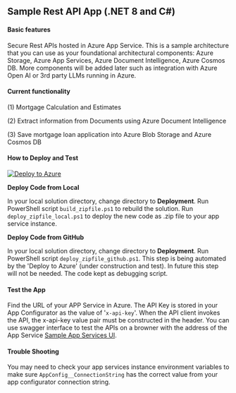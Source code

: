 

## Sample Rest API App (.NET 8 and C#)

#### Basic features 

Secure Rest APIs hosted in Azure App Service. This is a sample architecture that you can use as your foundational architectural components: Azure Storage, Azure App Services, Azure Document Intelligence, Azure Cosmos DB. More components will be added later such as integration with Azure Open AI or 3rd party LLMs running in Azure. 

#### Current functionality 

(1) Mortgage Calculation and Estimates

(2) Extract information from Documents using Azure Document Intelligence 

(3) Save mortgage loan application into Azure Blob Storage and Azure Cosmos DB

#### How to Deploy and Test 

[![Deploy to Azure](https://aka.ms/deploytoazurebutton)](https://portal.azure.com/#create/Microsoft.Template/uri/https%3A%2F%2Fraw.githubusercontent.com%2Fgailzmicrosoft%2FSampleSecureApiApp%2Fmain%2FDeployment%2Fmain.json)

**Deploy Code from Local**

In your local solution directory, change directory to **Deployment**. Run PowerShell script `build_zipfile.ps1` to rebuild the solution. Run `deploy_zipfile_local.ps1`  to deploy the new code as .zip file to your app service instance. 

**Deploy Code from GitHub**

In your local solution directory, change directory to **Deployment**. Run PowerShell script `deploy_zipfile_github.ps1`. This step is being automated by the 'Deploy to Azure' (under construction and test). In future this step will not be needed. The code kept as debugging script. 

#### **Test the App**

Find the URL of your APP Service in Azure. The API Key is stored in your App Configurator as the value of '`x-api-key`'. When the API client invokes the API, the x-api-key value pair must be constructed in the header. You can use swagger interface to test the APIs on a browner with the address of the App Service [Sample App Services UI](https://your-app-service-instance-name.azurewebsites.net/index.html).

#### **Trouble Shooting**

You may need to check your app services instance environment variables to make sure `AppConfig__ConnectionString` has the  correct value from your app configurator connection string. 
